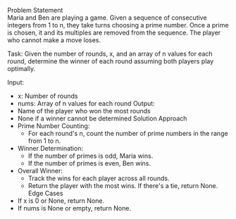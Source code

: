 Problem Statement  
Maria and Ben are playing a game. Given a sequence of consecutive integers from 1 to n, they take turns choosing a prime number. Once a prime is chosen, it and its multiples are removed from the sequence. The player who cannot make a move loses.

Task:
Given the number of rounds, x, and an array of n values for each round, determine the winner of each round assuming both players play optimally.

Input:
 * x: Number of rounds
 * nums: Array of n values for each round
Output:
 * Name of the player who won the most rounds
 * None if a winner cannot be determined
Solution Approach
 * Prime Number Counting:
   * For each round's n, count the number of prime numbers in the range from 1 to n.
 * Winner Determination:
   * If the number of primes is odd, Maria wins.
   * If the number of primes is even, Ben wins.
 * Overall Winner:
   * Track the wins for each player across all rounds.
   * Return the player with the most wins. If there's a tie, return None.
Edge Cases
 * If x is 0 or None, return None.
 * If nums is None or empty, return None.

